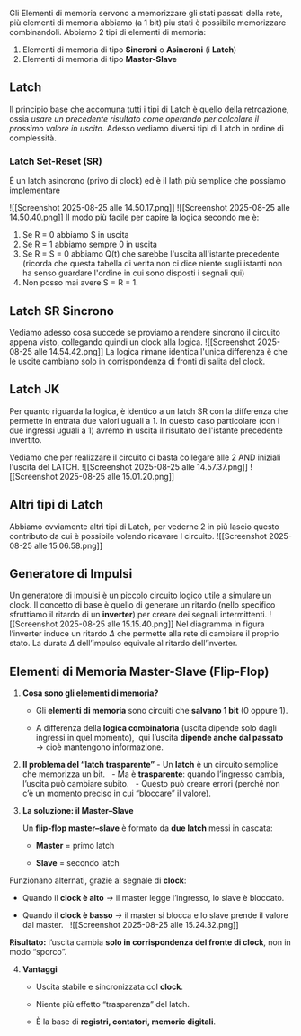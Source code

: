 Gli Elementi di memoria servono a memorizzare gli stati passati della rete, più elementi di memoria abbiamo (a 1 bit) piu stati è possibile memorizzare combinandoli.
Abbiamo 2 tipi di elementi di memoria:
1. Elementi di memoria di tipo **Sincroni** o **Asincroni** (i **Latch**)
2. Elementi di memoria di tipo **Master-Slave**

## Latch
Il principio base che accomuna tutti i tipi di Latch è quello della retroazione, ossia *usare un precedente risultato come operando per calcolare il prossimo valore in uscita*.
Adesso vediamo diversi tipi di Latch in ordine di complessità.

### Latch Set-Reset (SR)
È un latch asincrono (privo di clock) ed è il lath più semplice che possiamo implementare

![[Screenshot 2025-08-25 alle 14.50.17.png]]
![[Screenshot 2025-08-25 alle 14.50.40.png]]
Il modo più facile per capire la logica secondo me è:
1. Se R = 0 abbiamo S in uscita
2. Se R = 1 abbiamo sempre 0 in uscita
3. Se R = S = 0 abbiamo Q(t) che sarebbe l'uscita all'istante precedente (ricorda che questa tabella di verita non ci dice niente sugli istanti non ha senso guardare l'ordine in cui sono disposti i segnali qui)
4. Non posso mai avere S = R = 1.

## Latch SR Sincrono

Vediamo adesso cosa succede se proviamo a rendere sincrono il circuito appena visto, collegando quindi un clock alla logica.
![[Screenshot 2025-08-25 alle 14.54.42.png]]
La logica rimane identica l'unica differenza è che le uscite cambiano solo in corrispondenza di fronti di salita del clock.

## Latch JK

Per quanto riguarda la logica, è identico a un latch SR con la differenza che permette in entrata due valori uguali a 1.
In questo caso particolare (con i due ingressi uguali a 1) avremo in uscita il risultato dell'istante precedente invertito.

Vediamo che per realizzare il circuito ci basta collegare alle 2 AND iniziali l'uscita del LATCH.
![[Screenshot 2025-08-25 alle 14.57.37.png]]
![[Screenshot 2025-08-25 alle 15.01.20.png]]


## Altri tipi di Latch

Abbiamo ovviamente altri tipi di Latch, per vederne 2 in più lascio questo contributo da cui è possibile volendo ricavare l circuito.
![[Screenshot 2025-08-25 alle 15.06.58.png]]

## Generatore di Impulsi

Un generatore di impulsi è un piccolo circuito logico utile a simulare un clock.
Il concetto di base è quello di generare un ritardo (nello specifico sfruttiamo il ritardo di un **inverter**) per creare dei segnali intermittenti.
![[Screenshot 2025-08-25 alle 15.15.40.png]]
 Nel diagramma in figura l’inverter induce un ritardo  $\Delta$ che permette alla rete di cambiare il proprio stato. 
 La durata $\Delta$ dell’impulso equivale al ritardo dell’inverter.

## Elementi di Memoria Master-Slave (Flip-Flop)
1. **Cosa sono gli elementi di memoria?**

	- Gli **elementi di memoria** sono circuiti che **salvano 1 bit** (0 oppure 1).  

	- A differenza della **logica combinatoria** (uscita dipende solo dagli ingressi in quel momento),  qui l’uscita **dipende anche dal passato** → cioè mantengono informazione.

  2. **Il problema del “latch trasparente”**
	- Un **latch** è un circuito semplice che memorizza un bit.  
	- Ma è **trasparente**: quando l’ingresso cambia, l’uscita può cambiare subito.  
	- Questo può creare errori (perché non c’è un momento preciso in cui “bloccare” il valore).


3. **La soluzione: il Master–Slave**
	
	Un **flip-flop master–slave** è formato da **due latch** messi in cascata:
	
	- **Master** = primo latch  
	
	- **Slave** = secondo latch  

Funzionano alternati, grazie al segnale di **clock**:

- Quando il **clock è alto** → il master legge l’ingresso, lo slave è bloccato.  

- Quando il **clock è basso** → il master si blocca e lo slave prende il valore dal master.  
![[Screenshot 2025-08-25 alle 15.24.32.png]]
  
**Risultato:** l’uscita cambia **solo in corrispondenza del fronte di clock**, non in modo “sporco”.


4. **Vantaggi**

	- Uscita stabile e sincronizzata col **clock**.  

	- Niente più effetto “trasparenza” del latch.  

	- È la base di **registri, contatori, memorie digitali**.


